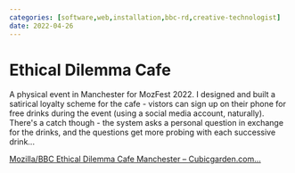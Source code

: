 ```yaml
---
categories: [software,web,installation,bbc-rd,creative-technologist]
date: 2022-04-26
---
```


# Ethical Dilemma Cafe

A physical event in Manchester for MozFest 2022. I designed and built a satirical loyalty scheme for the cafe - vistors can sign up on their phone for free drinks during the event (using a social media account, naturally). There's a catch though - the system asks a personal question in exchange for the drinks, and the questions get more probing with each successive drink...

[Mozilla/BBC Ethical Dilemma Cafe Manchester – Cubicgarden.com…](https://cubicgarden.com/2022/05/08/mozilla-bbc-ethical-dilemma-cafe-manchester/)


